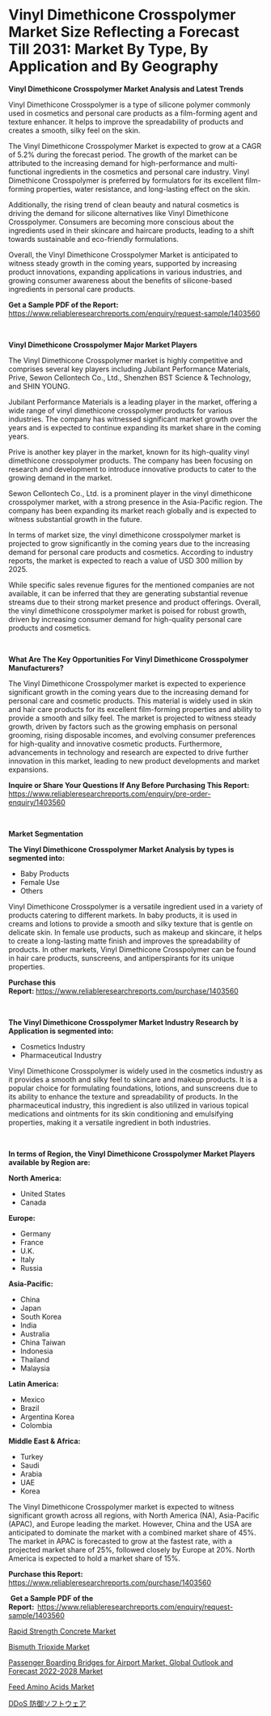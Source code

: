 <p><h1>Vinyl Dimethicone Crosspolymer Market Size Reflecting a Forecast Till 2031: Market By Type, By Application and By Geography</h1></p><p><strong>Vinyl Dimethicone Crosspolymer Market Analysis and Latest Trends</strong></p>
<p><p>Vinyl Dimethicone Crosspolymer is a type of silicone polymer commonly used in cosmetics and personal care products as a film-forming agent and texture enhancer. It helps to improve the spreadability of products and creates a smooth, silky feel on the skin.</p><p>The Vinyl Dimethicone Crosspolymer Market is expected to grow at a CAGR of 5.2% during the forecast period. The growth of the market can be attributed to the increasing demand for high-performance and multi-functional ingredients in the cosmetics and personal care industry. Vinyl Dimethicone Crosspolymer is preferred by formulators for its excellent film-forming properties, water resistance, and long-lasting effect on the skin.</p><p>Additionally, the rising trend of clean beauty and natural cosmetics is driving the demand for silicone alternatives like Vinyl Dimethicone Crosspolymer. Consumers are becoming more conscious about the ingredients used in their skincare and haircare products, leading to a shift towards sustainable and eco-friendly formulations.</p><p>Overall, the Vinyl Dimethicone Crosspolymer Market is anticipated to witness steady growth in the coming years, supported by increasing product innovations, expanding applications in various industries, and growing consumer awareness about the benefits of silicone-based ingredients in personal care products.</p></p>
<p><strong>Get a Sample PDF of the Report:&nbsp;</strong> <a href="https://www.reliableresearchreports.com/enquiry/request-sample/1403560">https://www.reliableresearchreports.com/enquiry/request-sample/1403560</a></p>
<p>&nbsp;</p>
<p><strong>Vinyl Dimethicone Crosspolymer Major Market Players</strong></p>
<p><p>The Vinyl Dimethicone Crosspolymer market is highly competitive and comprises several key players including Jubilant Performance Materials, Prive, Sewon Cellontech Co., Ltd., Shenzhen BST Science & Technology, and SHIN YOUNG. </p><p>Jubilant Performance Materials is a leading player in the market, offering a wide range of vinyl dimethicone crosspolymer products for various industries. The company has witnessed significant market growth over the years and is expected to continue expanding its market share in the coming years.</p><p>Prive is another key player in the market, known for its high-quality vinyl dimethicone crosspolymer products. The company has been focusing on research and development to introduce innovative products to cater to the growing demand in the market.</p><p>Sewon Cellontech Co., Ltd. is a prominent player in the vinyl dimethicone crosspolymer market, with a strong presence in the Asia-Pacific region. The company has been expanding its market reach globally and is expected to witness substantial growth in the future.</p><p>In terms of market size, the vinyl dimethicone crosspolymer market is projected to grow significantly in the coming years due to the increasing demand for personal care products and cosmetics. According to industry reports, the market is expected to reach a value of USD 300 million by 2025.</p><p>While specific sales revenue figures for the mentioned companies are not available, it can be inferred that they are generating substantial revenue streams due to their strong market presence and product offerings. Overall, the vinyl dimethicone crosspolymer market is poised for robust growth, driven by increasing consumer demand for high-quality personal care products and cosmetics.</p></p>
<p>&nbsp;</p>
<p><strong>What Are The Key Opportunities For Vinyl Dimethicone Crosspolymer Manufacturers?</strong></p>
<p><p>The Vinyl Dimethicone Crosspolymer market is expected to experience significant growth in the coming years due to the increasing demand for personal care and cosmetic products. This material is widely used in skin and hair care products for its excellent film-forming properties and ability to provide a smooth and silky feel. The market is projected to witness steady growth, driven by factors such as the growing emphasis on personal grooming, rising disposable incomes, and evolving consumer preferences for high-quality and innovative cosmetic products. Furthermore, advancements in technology and research are expected to drive further innovation in this market, leading to new product developments and market expansions.</p></p>
<p><strong>Inquire or Share Your Questions If Any Before Purchasing This Report:</strong> <a href="https://www.reliableresearchreports.com/enquiry/pre-order-enquiry/1403560">https://www.reliableresearchreports.com/enquiry/pre-order-enquiry/1403560</a></p>
<p>&nbsp;</p>
<p><strong>Market Segmentation</strong></p>
<p><strong>The Vinyl Dimethicone Crosspolymer Market Analysis by types is segmented into:</strong></p>
<p><ul><li>Baby Products</li><li>Female Use</li><li>Others</li></ul></p>
<p><p>Vinyl Dimethicone Crosspolymer is a versatile ingredient used in a variety of products catering to different markets. In baby products, it is used in creams and lotions to provide a smooth and silky texture that is gentle on delicate skin. In female use products, such as makeup and skincare, it helps to create a long-lasting matte finish and improves the spreadability of products. In other markets, Vinyl Dimethicone Crosspolymer can be found in hair care products, sunscreens, and antiperspirants for its unique properties.</p></p>
<p><strong>Purchase this Report:&nbsp;</strong><a href="https://www.reliableresearchreports.com/purchase/1403560">https://www.reliableresearchreports.com/purchase/1403560</a></p>
<p>&nbsp;</p>
<p><strong>The Vinyl Dimethicone Crosspolymer Market Industry Research by Application is segmented into:</strong></p>
<p><ul><li>Cosmetics Industry</li><li>Pharmaceutical Industry</li></ul></p>
<p><p>Vinyl Dimethicone Crosspolymer is widely used in the cosmetics industry as it provides a smooth and silky feel to skincare and makeup products. It is a popular choice for formulating foundations, lotions, and sunscreens due to its ability to enhance the texture and spreadability of products. In the pharmaceutical industry, this ingredient is also utilized in various topical medications and ointments for its skin conditioning and emulsifying properties, making it a versatile ingredient in both industries.</p></p>
<p>&nbsp;</p>
<p><strong>In terms of Region, the Vinyl Dimethicone Crosspolymer Market Players available by Region are:</strong></p>
<p>
    <p> <strong> North America: </strong>
        <ul>
            <li>United States</li>
            <li>Canada</li>
        </ul>
        </p> 
    <p> <strong> Europe: </strong>
        <ul>
            <li>Germany</li>
            <li>France</li>
            <li>U.K.</li>
            <li>Italy</li>
            <li>Russia</li>
        </ul>
        </p> 
    <p> <strong> Asia-Pacific: </strong>
        <ul>
            <li>China</li>
            <li>Japan</li>
            <li>South Korea</li>
            <li>India</li>
            <li>Australia</li>
            <li>China Taiwan</li>
            <li>Indonesia</li>
            <li>Thailand</li>
            <li>Malaysia</li>
        </ul>
        </p> 
    <p> <strong> Latin America: </strong>
        <ul>
            <li>Mexico</li>
            <li>Brazil</li>
            <li>Argentina Korea</li>
            <li>Colombia</li>
        </ul>
        </p> 
    <p> <strong> Middle East & Africa: </strong>
        <ul>
            <li>Turkey</li>
            <li>Saudi</li>
            <li>Arabia</li>
            <li>UAE</li>
            <li>Korea</li>
        </ul>
    </p>
    </p>
<p><p>The Vinyl Dimethicone Crosspolymer market is expected to witness significant growth across all regions, with North America (NA), Asia-Pacific (APAC), and Europe leading the market. However, China and the USA are anticipated to dominate the market with a combined market share of 45%. The market in APAC is forecasted to grow at the fastest rate, with a projected market share of 25%, followed closely by Europe at 20%. North America is expected to hold a market share of 15%.</p></p>
<p><strong>Purchase this Report: </strong><a href="https://www.reliableresearchreports.com/purchase/1403560">https://www.reliableresearchreports.com/purchase/1403560</a></p>
<p>&nbsp;<strong>Get a Sample PDF of the Report:&nbsp;&nbsp;</strong><a href="https://www.reliableresearchreports.com/enquiry/request-sample/1403560">https://www.reliableresearchreports.com/enquiry/request-sample/1403560</a></p>
<p><strong></strong></p>
<p><p><a href="https://view.publitas.com/reportprime-1/rapid-strength-concrete-market-dynamics-2024-2031-also-about-its-market-trends-projections-and-opportunities/">Rapid Strength Concrete Market</a></p><p><a href="https://github.com/josesg55/Market-Research-Report-List-1/blob/main/bismuth-trioxide-market.md">Bismuth Trioxide Market</a></p><p><a href="https://metal-farmhouse-e95.notion.site/Passenger-Boarding-Bridges-for-Airport-Market-Global-Outlook-and-Forecast-2022-2028-Market-Size-Ma-7ec0731ae3dc471ea70a9f34907b19e6">Passenger Boarding Bridges for Airport Market, Global Outlook and Forecast 2022-2028 Market</a></p><p><a href="https://view.publitas.com/reportprime-1/insights-into-feed-amino-acids-market-size-analysing-market-share-trends-and-growth-from-2024-to-2031/">Feed Amino Acids Market</a></p><p><a href="https://medium.com/@brantkling1932/ddos-protection-software%E3%81%AE%E5%B8%82%E5%A0%B4%E3%81%AF-%E5%B8%82%E5%A0%B4%E3%82%B7%E3%82%A7%E3%82%A2-%E3%82%B5%E3%82%A4%E3%82%BA-2031%E5%B9%B4%E3%81%BE%E3%81%A7%E3%81%AE%E4%BA%88%E6%B8%AC%E3%81%AB%E7%84%A6%E7%82%B9%E3%82%92%E5%BD%93%E3%81%A6%E3%81%A6%E3%81%84%E3%81%BE%E3%81%99-dab499c4fc09">DDoS 防御ソフトウェア</a></p></p>